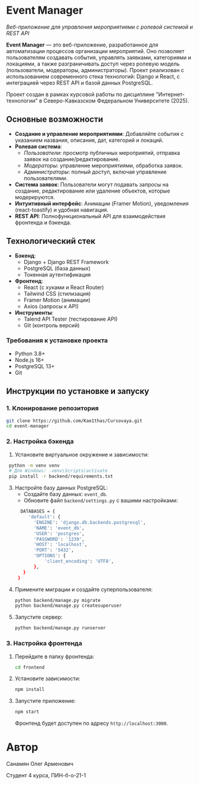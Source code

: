 # Event Manager

*Веб-приложение для управления мероприятиями с ролевой системой и REST API*

**Event Manager** — это веб-приложение, разработанное для автоматизации процессов организации мероприятий. Оно позволяет пользователям создавать события, управлять заявками, категориями и локациями, а также разграничивать доступ через ролевую модель (пользователи, модераторы, администраторы). Проект реализован с использованием современного стека технологий: Django и React, с интеграцией через REST API и базой данных PostgreSQL.

Проект создан в рамках курсовой работы по дисциплине "Интернет-технологии" в Северо-Кавказском Федеральном Университете (2025).

## Основные возможности

- **Создание и управление мероприятиями**: Добавляйте события с указанием названия, описания, дат, категорий и локаций.
- **Ролевая система**:
  - *Пользователи*: просмотр публичных мероприятий, отправка заявок на создание/редактирование.
  - *Модераторы*: управление мероприятиями, обработка заявок.
  - *Администраторы*: полный доступ, включая управление пользователями.
- **Система заявок**: Пользователи могут подавать запросы на создание, редактирование или удаление объектов, которые модерируются.
- **Интуитивный интерфейс**: Анимации (Framer Motion), уведомления (react-toastify) и удобная навигация.
- **REST API**: Полнофункциональный API для взаимодействия фронтенда и бэкенда.

## Технологический стек

- **Бэкенд**:
  - Django + Django REST Framework
  - PostgreSQL (база данных)
  - Токенная аутентификация
- **Фронтенд**:
  - React (с хуками и React Router)
  - Tailwind CSS (стилизация)
  - Framer Motion (анимации)
  - Axios (запросы к API)
- **Инструменты**:
  - Talend API Tester (тестирование API)
  - Git (контроль версий)

### Требования к установке проекта
- Python 3.8+
- Node.js 16+
- PostgreSQL 13+
- Git

## Инструкции по установке и запуску

### 1. Клонирование репозитория
```bash
git clone https://github.com/Kae1thas/Cursovaya.git
cd event-manager
```
### 2. Настройка бэкенда
1. Установите виртуальное окружение и зависимости:
  ```bash
   python -m venv venv
   # Для Windows: .venv\Scripts\activate
   pip install -r backend/requirements.txt
  ```
3. Настройте базу данных PostgreSQL:
   - Создайте базу данных: `event_db`.
   - Обновите файл `backend/settings.py` с вашими настройками:
   ```bash
     DATABASES = {
        'default': {
          'ENGINE': 'django.db.backends.postgresql',
          'NAME': 'event_db',
          'USER': 'postgres',
          'PASSWORD': '1239', 
          'HOST': 'localhost',
          'PORT': '5432',
          'OPTIONS': {
              'client_encoding': 'UTF8',
          },
      }
    }
   ```
4. Примените миграции и создайте суперпользователя:
   ```bash
   python backend/manage.py migrate
   python backend/manage.py createsuperuser
   ```
6. Запустите сервер:
   ```bash
   python backend/manage.py runserver
   ```
### 3. Настройка фронтенда
1. Перейдите в папку фронтенда:
   ```bash
   cd frontend
   ```
3. Установите зависимости:
   ```bash
   npm install
   ```
5. Запустите приложение:
   ```bash
   npm start
   ```
   Фронтенд будет доступен по адресу `http://localhost:3000`.

# Автор
Санамян Олег Арменович

Студент 4 курса, ПИН-б-о-21-1

